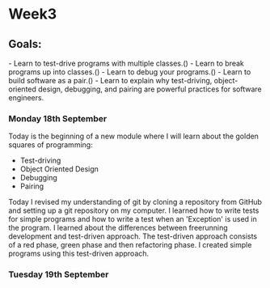 <h1>Week3</h1>

<h2>Goals:</h2>
- Learn to test-drive programs with multiple classes.(</n>)
- Learn to break programs up into classes.(</n>)
- Learn to debug your programs.(</n>)
- Learn to build software as a pair.(</n>)
- Learn to explain why test-driving, object-oriented design, debugging, and pairing are powerful practices for software engineers.

<h3>Monday 18th September</h3>

Today is the beginning of a new module where I will learn about the golden squares of programming:
- Test-driving
- Object Oriented Design
- Debugging
- Pairing

Today I revised my understanding of git by cloning a repository from GitHub and setting up a git repository on my computer. I learned how to write tests for simple programs and how to write a test when an 'Exception' is used in the program. I learned about the differences between freerunning development and test-driven approach. The test-driven approach consists of a red phase, green phase and then refactoring phase. I created simple programs using this test-driven approach. 

<h3>Tuesday 19th September</h3>
